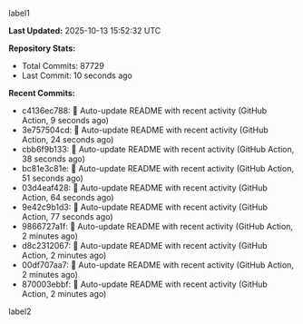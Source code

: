 
label1 
<!-- ACTIVITY_START -->
**Last Updated:** 2025-10-13 15:52:32 UTC

**Repository Stats:**
- Total Commits: 87729
- Last Commit: 10 seconds ago

**Recent Commits:**
- c4136ec788: 🤖 Auto-update README with recent activity (GitHub Action, 9 seconds ago)
- 3e757504cd: 🤖 Auto-update README with recent activity (GitHub Action, 24 seconds ago)
- cbb6f9b133: 🤖 Auto-update README with recent activity (GitHub Action, 38 seconds ago)
- bc81e3c81e: 🤖 Auto-update README with recent activity (GitHub Action, 51 seconds ago)
- 03d4eaf428: 🤖 Auto-update README with recent activity (GitHub Action, 64 seconds ago)
- 9e42c9b1d3: 🤖 Auto-update README with recent activity (GitHub Action, 77 seconds ago)
- 9866727a1f: 🤖 Auto-update README with recent activity (GitHub Action, 2 minutes ago)
- d8c2312067: 🤖 Auto-update README with recent activity (GitHub Action, 2 minutes ago)
- 00df707aa7: 🤖 Auto-update README with recent activity (GitHub Action, 2 minutes ago)
- 870003ebbf: 🤖 Auto-update README with recent activity (GitHub Action, 2 minutes ago)
<!-- ACTIVITY_END -->

label2
